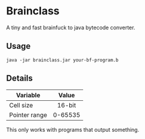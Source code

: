 # Brainclass
A tiny and fast brainfuck to java bytecode converter.
## Usage
`java -jar brainclass.jar your-bf-program.b`
## Details
| Variable      | Value   | 
| ------------- |:-------:| 
| Cell size     | 16-bit  |
| Pointer range | 0-65535 | 

This only works with programs that output something.